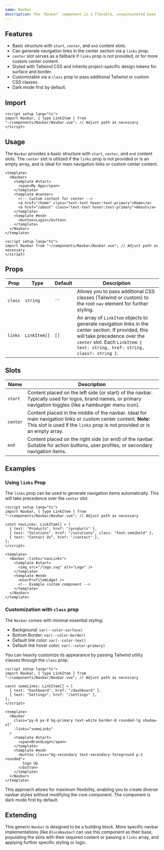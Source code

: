 ```yaml
---
name: Navbar
description: The `Navbar` component is a flexible, unopinionated base for creating various navigation bar layouts. It provides `start`, `center`, and `end` slots to structure content, and can also generate navigation links from a `links` prop.
---
```


## Features

- Basic structure with `start`, `center`, and `end` content slots.
- Can generate navigation links in the center section via a `links` prop.
- `center` slot serves as a fallback if `links` prop is not provided, or for more custom center content.
- Styled with Tailwind CSS and inherits project-specific design tokens for surface and border.
- Customizable via a `class` prop to pass additional Tailwind or custom CSS classes.
- Dark mode first by default.

## Import

```vue
<script setup lang="ts">
import Navbar, { type LinkItem } from "~/components/Navbar/Navbar.vue"; // Adjust path as necessary
</script>
```

## Usage

The `Navbar` provides a basic structure with `start`, `center`, and `end` content slots. The `center` slot is utilized if the `links` prop is not provided or is an empty array, and is ideal for main navigation links or custom center content.

```vue
<template>
  <Navbar>
    <template #start>
      <span>My App</span>
    </template>
    <template #center>
      <!-- Custom content for center -->
      <a href="/home" class="text-text hover:text-primary">Home</a>
      <a href="/about" class="text-text hover:text-primary">About</a>
    </template>
    <template #end>
      <button>Login</button>
    </template>
  </Navbar>
</template>

<script setup lang="ts">
import Navbar from "~/components/Navbar/Navbar.vue"; // Adjust path as necessary
</script>
```

## Props

| Prop    | Type         | Default | Description                                                                                                                                                                                                          |
| ------- | ------------ | ------- | -------------------------------------------------------------------------------------------------------------------------------------------------------------------------------------------------------------------- |
| `class` | `string`     | `''`    | Allows you to pass additional CSS classes (Tailwind or custom) to the root `nav` element for further styling.                                                                                                        |
| `links` | `LinkItem[]` | `[]`    | An array of `LinkItem` objects to generate navigation links in the center section. If provided, this will take precedence over the `center` slot. Each `LinkItem`: `{ text: string, href: string, class?: string }`. |

## Slots

| Name     | Description                                                                                                                                                                                 |
| -------- | ------------------------------------------------------------------------------------------------------------------------------------------------------------------------------------------- |
| `start`  | Content placed on the left side (or start) of the navbar. Typically used for logos, brand names, or primary navigation toggles (like a hamburger menu icon).                                |
| `center` | Content placed in the middle of the navbar. Ideal for main navigation links or custom center content. **Note:** This slot is used if the `links` prop is not provided or is an empty array. |
| `end`    | Content placed on the right side (or end) of the navbar. Suitable for action buttons, user profiles, or secondary navigation items.                                                         |

## Examples

### Using `links` Prop

The `links` prop can be used to generate navigation items automatically. This will take precedence over the `center` slot.

```vue
<script setup lang="ts">
import Navbar, { type LinkItem } from "~/components/Navbar/Navbar.vue"; // Adjust path as necessary

const navLinks: LinkItem[] = [
  { text: "Products", href: "/products" },
  { text: "Solutions", href: "/solutions", class: "font-semibold" },
  { text: "Contact Us", href: "/contact" },
];
</script>

<template>
  <Navbar :links="navLinks">
    <template #start>
      <img src="/logo.svg" alt="Logo" />
    </template>
    <template #end>
      <UserProfileWidget />
      <!-- Example custom component -->
    </template>
  </Navbar>
</template>
```

### Customization with `class` prop

The `Navbar` comes with minimal essential styling:

- Background: `var(--color-surface)`
- Bottom Border: `var(--color-border)`
- Default link color: `var(--color-text)`
- Default link hover color: `var(--color-primary)`

You can heavily customize its appearance by passing Tailwind utility classes through the `class` prop:

```vue
<script setup lang="ts">
import Navbar, { type LinkItem } from "~/components/Navbar/Navbar.vue"; // Adjust path as necessary

const someLinks: LinkItem[] = [
  { text: "Dashboard", href: "/dashboard" },
  { text: "Settings", href: "/settings" },
];
</script>

<template>
  <Navbar
    class="py-6 px-8 bg-primary text-white border-0 rounded-lg shadow-xl"
    :links="someLinks"
  >
    <template #start>
      <span>BrandLogo</span>
    </template>
    <template #end>
      <button class="bg-secondary text-secondary-foreground p-2 rounded">
        Sign Up
      </button>
    </template>
  </Navbar>
</template>
```

This approach allows for maximum flexibility, enabling you to create diverse navbar styles without modifying the core component. The component is dark mode first by default.

## Extending

This generic `Navbar` is designed to be a building block. More specific navbar implementations (like `BlockNavbar`) can use this component as their base, populating the slots with their required content or passing a `links` array, and applying further specific styling or logic.
